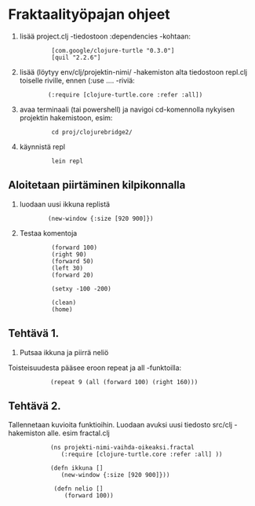 # Fraktaalityöpajan ohjeet

1. lisää project.clj -tiedostoon :dependencies -kohtaan:

     
                [com.google/clojure-turtle "0.3.0"]
                [quil "2.2.6"]
                
2. lisää (löytyy env/clj/projektin-nimi/ -hakemiston alta tiedostoon repl.clj toiselle riville, ennen (:use .... -riviä:
               
               (:require [clojure-turtle.core :refer :all])
 
3. avaa terminaali (tai powershell) ja navigoi cd-komennolla nykyisen projektin hakemistoon, esim:
 
                cd proj/clojurebridge2/
                
4. käynnistä repl
            
                lein repl
                

## Aloitetaan piirtäminen kilpikonnalla

1. luodaan uusi ikkuna replistä

               (new-window {:size [920 900]})
               
2. Testaa komentoja 
                
                (forward 100)
                (right 90)
                (forward 50)
                (left 30)
                (forward 20)
                
                (setxy -100 -200)
                
                (clean)
                (home)
                
## Tehtävä 1.

1. Putsaa ikkuna ja piirrä neliö

Toisteisuudesta pääsee eroon repeat ja all -funktoilla:

                (repeat 9 (all (forward 100) (right 160)))
                
 ## Tehtävä 2.
 
 Tallennetaan kuvioita funktioihin. Luodaan avuksi uusi tiedosto src/clj -hakemiston alle. esim fractal.clj
 
                (ns projekti-nimi-vaihda-oikeaksi.fractal
                   (:require [clojure-turtle.core :refer :all] ))

                (defn ikkuna []
                   (new-window {:size [920 900]}))
                   
                 (defn nelio []
                    (forward 100))
